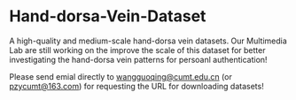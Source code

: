 # Hand-dorsa-Vein-Dataset
A high-quality and medium-scale hand-dorsa vein datasets. Our Multimedia Lab are still working on the improve the scale of this dataset for better investigating the hand-dorsa vein patterns for persoanl authentication!

Please send emial directly to wangguoqing@cumt.edu.cn (or pzycumt@163.com) for requesting the URL for downloading datasets!
